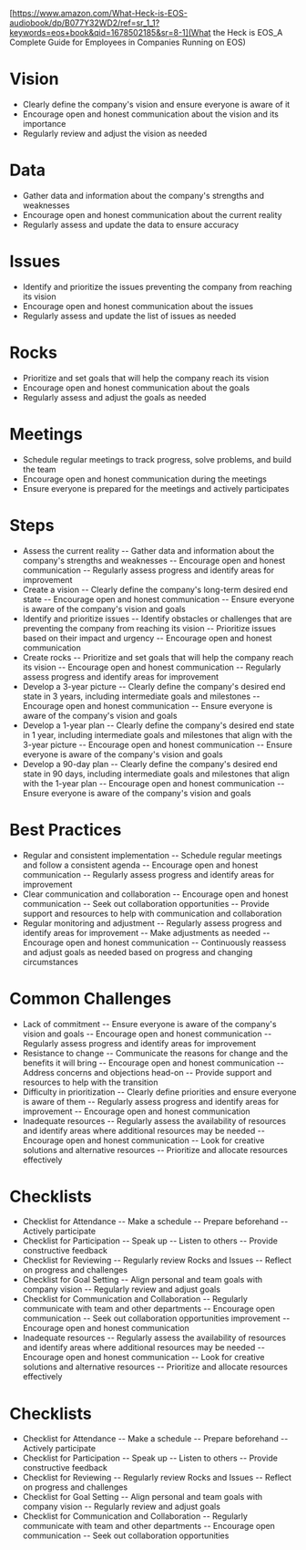 [https://www.amazon.com/What-Heck-is-EOS-audiobook/dp/B077Y32WD2/ref=sr_1_1?keywords=eos+book&qid=1678502185&sr=8-1](What the Heck is EOS_A Complete Guide for Employees in Companies Running on EOS)

# Vision
 - Clearly define the company's vision and ensure everyone is aware of it
 - Encourage open and honest communication about the vision and its importance
 - Regularly review and adjust the vision as needed
# Data
 - Gather data and information about the company's strengths and weaknesses
 - Encourage open and honest communication about the current reality
 - Regularly assess and update the data to ensure accuracy
# Issues
 - Identify and prioritize the issues preventing the company from reaching its vision
 - Encourage open and honest communication about the issues
 - Regularly assess and update the list of issues as needed
# Rocks
 - Prioritize and set goals that will help the company reach its vision
 - Encourage open and honest communication about the goals
 - Regularly assess and adjust the goals as needed
# Meetings
 - Schedule regular meetings to track progress, solve problems, and build the team
 - Encourage open and honest communication during the meetings
 - Ensure everyone is prepared for the meetings and actively participates
# Steps
 - Assess the current reality
 -- Gather data and information about the company's strengths and weaknesses
 -- Encourage open and honest communication
 -- Regularly assess progress and identify areas for improvement
 - Create a vision
 -- Clearly define the company's long-term desired end state
 -- Encourage open and honest communication
 -- Ensure everyone is aware of the company's vision and goals
 - Identify and prioritize issues
 -- Identify obstacles or challenges that are preventing the company from reaching its vision
 -- Prioritize issues based on their impact and urgency
 -- Encourage open and honest communication
 - Create rocks
 -- Prioritize and set goals that will help the company reach its vision
 -- Encourage open and honest communication
 -- Regularly assess progress and identify areas for improvement
 - Develop a 3-year picture
 -- Clearly define the company's desired end state in 3 years, including intermediate goals and milestones
 -- Encourage open and honest communication
 -- Ensure everyone is aware of the company's vision and goals
 - Develop a 1-year plan
 -- Clearly define the company's desired end state in 1 year, including intermediate goals and milestones that align with the 3-year picture
 -- Encourage open and honest communication
 -- Ensure everyone is aware of the company's vision and goals
 - Develop a 90-day plan
 -- Clearly define the company's desired end state in 90 days, including intermediate goals and milestones that align with the 1-year plan
 -- Encourage open and honest communication
 -- Ensure everyone is aware of the company's vision and goals
# Best Practices
 - Regular and consistent implementation
 -- Schedule regular meetings and follow a consistent agenda
 -- Encourage open and honest communication
 -- Regularly assess progress and identify areas for improvement
 - Clear communication and collaboration
 -- Encourage open and honest communication
 -- Seek out collaboration opportunities
 -- Provide support and resources to help with communication and collaboration
 - Regular monitoring and adjustment
 -- Regularly assess progress and identify areas for improvement
 -- Make adjustments as needed
 -- Encourage open and honest communication
 -- Continuously reassess and adjust goals as needed based on progress and changing circumstances
# Common Challenges
 - Lack of commitment
 -- Ensure everyone is aware of the company's vision and goals
 -- Encourage open and honest communication
 -- Regularly assess progress and identify areas for improvement
 - Resistance to change
 -- Communicate the reasons for change and the benefits it will bring
 -- Encourage open and honest communication
 -- Address concerns and objections head-on
 -- Provide support and resources to help with the transition
 - Difficulty in prioritization
 -- Clearly define priorities and ensure everyone is aware of them
 -- Regularly assess progress and identify areas for improvement
 -- Encourage open and honest communication
 - Inadequate resources
 -- Regularly assess the availability of resources and identify areas where additional resources may be needed
 -- Encourage open and honest communication
 -- Look for creative solutions and alternative resources
 -- Prioritize and allocate resources effectively
# Checklists
 - Checklist for Attendance
 -- Make a schedule
 -- Prepare beforehand
 -- Actively participate
 - Checklist for Participation
 -- Speak up
 -- Listen to others
 -- Provide constructive feedback
 - Checklist for Reviewing
 -- Regularly review Rocks and Issues
 -- Reflect on progress and challenges
 - Checklist for Goal Setting
 -- Align personal and team goals with company vision
 -- Regularly review and adjust goals
 - Checklist for Communication and Collaboration
 -- Regularly communicate with team and other departments
 -- Encourage open communication
 -- Seek out collaboration opportunities improvement
 -- Encourage open and honest communication
 - Inadequate resources
 -- Regularly assess the availability of resources and identify areas where additional resources may be needed
 -- Encourage open and honest communication
 -- Look for creative solutions and alternative resources
 -- Prioritize and allocate resources effectively
# Checklists
 - Checklist for Attendance
 -- Make a schedule
 -- Prepare beforehand
 -- Actively participate
 - Checklist for Participation
 -- Speak up
 -- Listen to others
 -- Provide constructive feedback
 - Checklist for Reviewing
 -- Regularly review Rocks and Issues
 -- Reflect on progress and challenges
 - Checklist for Goal Setting
 -- Align personal and team goals with company vision
 -- Regularly review and adjust goals
 - Checklist for Communication and Collaboration
 -- Regularly communicate with team and other departments
 -- Encourage open communication
 -- Seek out collaboration opportunities
